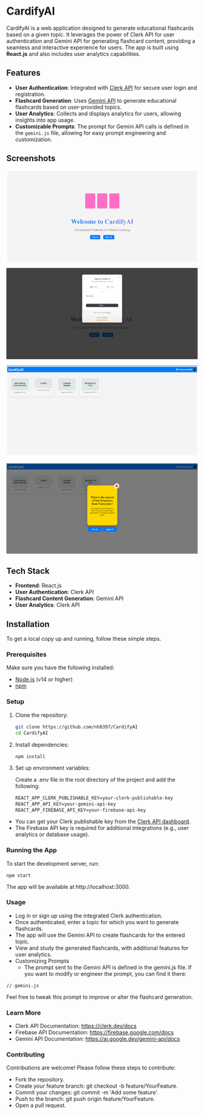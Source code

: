 # CardifyAI

CardifyAI is a web application designed to generate educational flashcards based on a given topic. It leverages the power of Clerk API for user authentication and Gemini API for generating flashcard content, providing a seamless and interactive experience for users. The app is built using **React.js** and also includes user analytics capabilities.

## Features

- **User Authentication**: Integrated with [Clerk API](https://clerk.dev/) for secure user login and registration.
- **Flashcard Generation**: Uses [Gemini API](https://example.com) to generate educational flashcards based on user-provided topics.
- **User Analytics**: Collects and displays analytics for users, allowing insights into app usage.
- **Customizable Prompts**: The prompt for Gemini API calls is defined in the `gemini.js` file, allowing for easy prompt engineering and customization.

## Screenshots

![Homepage](./src/images/Homepage.png "Homepage")

![Login/Signup](./src/images/Login%20Signup.png "Login/Signup")

![Dashboard](./src/images/Dashboard.png "Dashboard")

![Cards](./src/images/Cards.png "Cards")


## Tech Stack

- **Frontend**: React.js
- **User Authentication**: Clerk API
- **Flashcard Content Generation**: Gemini API
- **User Analytics**: Clerk API

## Installation

To get a local copy up and running, follow these simple steps.

### Prerequisites

Make sure you have the following installed:

- [Node.js](https://nodejs.org/) (v14 or higher)
- [npm](https://www.npmjs.com/get-npm)

### Setup

1. Clone the repository:

   ```bash
   git clone https://github.com/nh0397/CardifyAI
   cd CardifyAI
   ```
2. Install dependencies:
    ```
    npm install
    ```
3. Set up environment variables:

    Create a .env file in the root directory of the project and add the following:
    ```
    REACT_APP_CLERK_PUBLISHABLE_KEY=your-clerk-publishable-key
    REACT_APP_API_KEY=your-gemini-api-key
    REACT_APP_FIREBASE_API_KEY=your-firebase-api-key
    ```
- You can get your Clerk publishable key from the [Clerk API dashboard](https://dashboard.clerk.com/apps/).
- The Firebase API key is required for additional integrations (e.g., user analytics or database usage).


### Running the App
To start the development server, run:
```
npm start
```
The app will be available at http://localhost:3000.

### Usage
- Log in or sign up using the integrated Clerk authentication.
- Once authenticated, enter a topic for which you want to generate flashcards.
- The app will use the Gemini API to create flashcards for the entered topic.
- View and study the generated flashcards, with additional features for user analytics.
- Customizing Prompts
    - The prompt sent to the Gemini API is defined in the gemini.js file. If you want to modify or engineer the prompt, you can find it there:
```
// gemini.js
```
Feel free to tweak this prompt to improve or alter the flashcard generation.

### Learn More
- Clerk API Documentation: https://clerk.dev/docs
- Firebase API Documentation: https://firebase.google.com/docs
- Gemini API Documentation: https://ai.google.dev/gemini-api/docs

### Contributing
Contributions are welcome! Please follow these steps to contribute:

- Fork the repository.
- Create your feature branch: git checkout -b feature/YourFeature.
- Commit your changes: git commit -m 'Add some feature'.
- Push to the branch: git push origin feature/YourFeature.
- Open a pull request.
